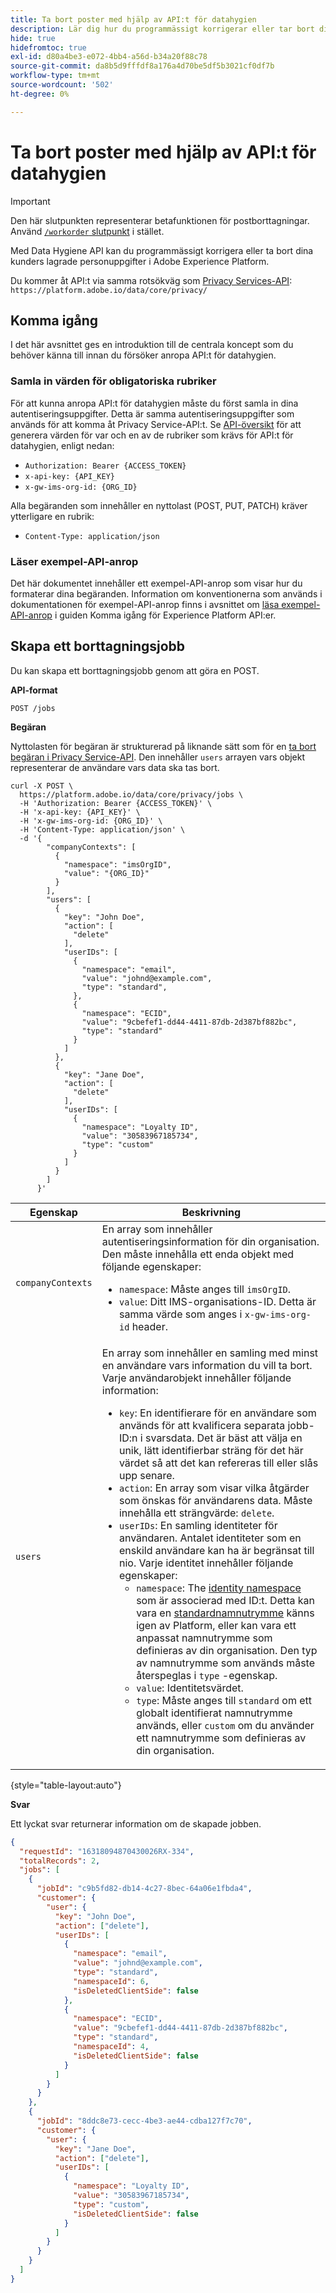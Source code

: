 ```yaml
---
title: Ta bort poster med hjälp av API:t för datahygien
description: Lär dig hur du programmässigt korrigerar eller tar bort dina kunders lagrade personuppgifter i Adobe Experience Platform.
hide: true
hidefromtoc: true
exl-id: d80a4be3-e072-4bb4-a56d-b34a20f88c78
source-git-commit: da8b5d9fffdf8a176a4d70be5df5b3021cf0df7b
workflow-type: tm+mt
source-wordcount: '502'
ht-degree: 0%

---
```


# Ta bort poster med hjälp av API:t för datahygien

>[!IMPORTANT]
>
>Den här slutpunkten representerar betafunktionen för postborttagningar. Använd [`/workorder` slutpunkt](./workorder.md) i stället.

Med Data Hygiene API kan du programmässigt korrigera eller ta bort dina kunders lagrade personuppgifter i Adobe Experience Platform.

Du kommer åt API:t via samma rotsökväg som [Privacy Services-API](../../privacy-service/api/overview.md): `https://platform.adobe.io/data/core/privacy/`

## Komma igång

I det här avsnittet ges en introduktion till de centrala koncept som du behöver känna till innan du försöker anropa API:t för datahygien.

### Samla in värden för obligatoriska rubriker

För att kunna anropa API:t för datahygien måste du först samla in dina autentiseringsuppgifter. Detta är samma autentiseringsuppgifter som används för att komma åt Privacy Service-API:t. Se [API-översikt](./overview.md#getting-started) för att generera värden för var och en av de rubriker som krävs för API:t för datahygien, enligt nedan:

* `Authorization: Bearer {ACCESS_TOKEN}`
* `x-api-key: {API_KEY}`
* `x-gw-ims-org-id: {ORG_ID}`

Alla begäranden som innehåller en nyttolast (POST, PUT, PATCH) kräver ytterligare en rubrik:

* `Content-Type: application/json`

### Läser exempel-API-anrop

Det här dokumentet innehåller ett exempel-API-anrop som visar hur du formaterar dina begäranden. Information om konventionerna som används i dokumentationen för exempel-API-anrop finns i avsnittet om [läsa exempel-API-anrop](../../landing/api-guide.md#sample-api) i guiden Komma igång för Experience Platform API:er.

## Skapa ett borttagningsjobb

Du kan skapa ett borttagningsjobb genom att göra en POST.

**API-format**

```http
POST /jobs
```

**Begäran**

Nyttolasten för begäran är strukturerad på liknande sätt som för en [ta bort begäran i Privacy Service-API](../../privacy-service/api/privacy-jobs.md#access-delete). Den innehåller `users` arrayen vars objekt representerar de användare vars data ska tas bort.

```shell
curl -X POST \
  https://platform.adobe.io/data/core/privacy/jobs \
  -H 'Authorization: Bearer {ACCESS_TOKEN}' \
  -H 'x-api-key: {API_KEY}' \
  -H 'x-gw-ims-org-id: {ORG_ID}' \
  -H 'Content-Type: application/json' \
  -d '{
        "companyContexts": [
          {
            "namespace": "imsOrgID",
            "value": "{ORG_ID}"
          }
        ],
        "users": [
          {
            "key": "John Doe",
            "action": [
              "delete"
            ],
            "userIDs": [
              {
                "namespace": "email",
                "value": "johnd@example.com",
                "type": "standard",
              },
              {
                "namespace": "ECID",
                "value": "9cbefef1-dd44-4411-87db-2d387bf882bc",
                "type": "standard"
              }
            ]
          },
          {
            "key": "Jane Doe",
            "action": [
              "delete"
            ],
            "userIDs": [
              {
                "namespace": "Loyalty ID",
                "value": "30583967185734",
                "type": "custom"
              }
            ]
          }
        ]
      }'
```

| Egenskap | Beskrivning |
| --- | --- |
| `companyContexts` | En array som innehåller autentiseringsinformation för din organisation. Den måste innehålla ett enda objekt med följande egenskaper: <ul><li>`namespace`: Måste anges till `imsOrgID`.</li><li>`value`: Ditt IMS-organisations-ID. Detta är samma värde som anges i `x-gw-ims-org-id` header.</li></ul> |
| `users` | En array som innehåller en samling med minst en användare vars information du vill ta bort. Varje användarobjekt innehåller följande information: <ul><li>`key`: En identifierare för en användare som används för att kvalificera separata jobb-ID:n i svarsdata. Det är bäst att välja en unik, lätt identifierbar sträng för det här värdet så att det kan refereras till eller slås upp senare.</li><li>`action`: En array som visar vilka åtgärder som önskas för användarens data. Måste innehålla ett strängvärde: `delete`.</li><li>`userIDs`: En samling identiteter för användaren. Antalet identiteter som en enskild användare kan ha är begränsat till nio. Varje identitet innehåller följande egenskaper: <ul><li>`namespace`: The [identity namespace](../../identity-service/namespaces.md) som är associerad med ID:t. Detta kan vara en [standardnamnutrymme](../../privacy-service/api/appendix.md#standard-namespaces) känns igen av Platform, eller kan vara ett anpassat namnutrymme som definieras av din organisation. Den typ av namnutrymme som används måste återspeglas i `type` -egenskap.</li><li>`value`: Identitetsvärdet.</li><li>`type`: Måste anges till `standard` om ett globalt identifierat namnutrymme används, eller `custom` om du använder ett namnutrymme som definieras av din organisation.</li></ul></li></ul> |

{style=&quot;table-layout:auto&quot;}

**Svar**

Ett lyckat svar returnerar information om de skapade jobben.

```json
{
  "requestId": "16318094870430026RX-334",
  "totalRecords": 2,
  "jobs": [
    {
      "jobId": "c9b5fd82-db14-4c27-8bec-64a06e1fbda4",
      "customer": {
        "user": {
          "key": "John Doe",
          "action": ["delete"],
          "userIDs": [
            {
              "namespace": "email",
              "value": "johnd@example.com",
              "type": "standard",
              "namespaceId": 6,
              "isDeletedClientSide": false
            },
            {
              "namespace": "ECID",
              "value": "9cbefef1-dd44-4411-87db-2d387bf882bc",
              "type": "standard",
              "namespaceId": 4,
              "isDeletedClientSide": false
            }
          ]
        }
      }
    },
    {
      "jobId": "8ddc8e73-cecc-4be3-ae44-cdba127f7c70",
      "customer": {
        "user": {
          "key": "Jane Doe",
          "action": ["delete"],
          "userIDs": [
            {
              "namespace": "Loyalty ID",
              "value": "30583967185734",
              "type": "custom",
              "isDeletedClientSide": false
            }
          ]
        }
      }
    }
  ]
}
```
